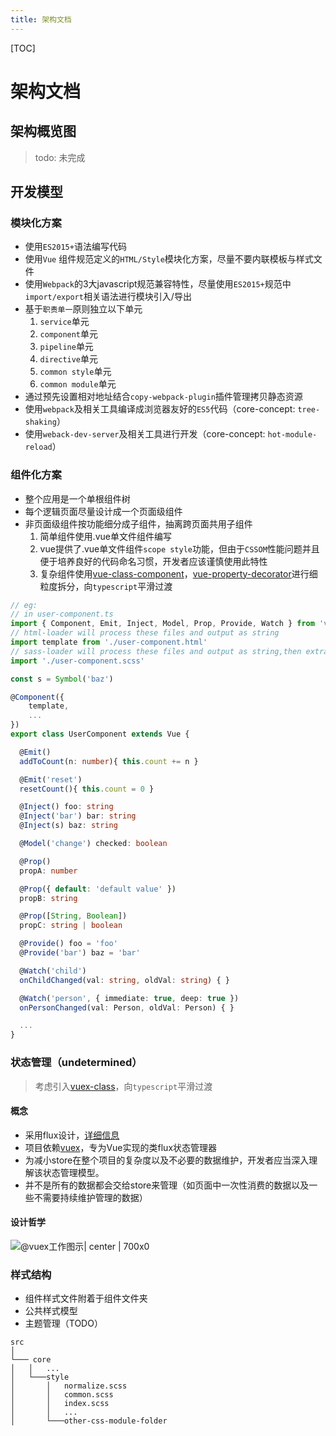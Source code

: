 ```yaml
---
title: 架构文档
---
```


[TOC]

# 架构文档

## 架构概览图

> todo: 未完成

## 开发模型

### 模块化方案

- 使用`ES2015+`语法编写代码
- 使用`Vue` 组件规范定义的`HTML/Style`模块化方案，尽量不要内联模板与样式文件
- 使用`Webpack`的3大javascript规范兼容特性，尽量使用`ES2015+`规范中`import/export`相关语法进行模块引入/导出
- 基于`职责单一`原则独立以下单元
   1. `service`单元
   2. `component`单元
   3. `pipeline`单元
   4. `directive`单元
   5. `common style`单元
   6. `common module`单元
- 通过预先设置相对地址结合`copy-webpack-plugin`插件管理拷贝静态资源
- 使用`webpack`及相关工具编译成浏览器友好的`ES5`代码（core-concept: `tree-shaking`）
- 使用`weback-dev-server`及相关工具进行开发（core-concept: `hot-module-reload`）

### 组件化方案

- 整个应用是一个单根组件树
- 每个逻辑页面尽量设计成一个页面级组件
- 非页面级组件按功能细分成子组件，抽离跨页面共用子组件
	 1. 简单组件使用.vue单文件组件编写
	 2. vue提供了.vue单文件组件`scope style`功能，但由于`CSSOM`性能问题并且便于培养良好的代码命名习惯，开发者应该谨慎使用此特性
	 3. 复杂组件使用[vue-class-component](https://github.com/vuejs/vue-class-component)，[vue-property-decorator](https://github.com/kaorun343/vue-property-decorator)进行细粒度拆分，向`typescript`平滑过渡

``` typescript
// eg:
// in user-component.ts
import { Component, Emit, Inject, Model, Prop, Provide, Watch } from 'vue-property-decorator'
// html-loader will process these files and output as string
import template from './user-component.html'
// sass-loader will process these files and output as string,then extra it to .css file
import './user-component.scss'

const s = Symbol('baz')

@Component({
	template,
	...
})
export class UserComponent extends Vue {

  @Emit()
  addToCount(n: number){ this.count += n }

  @Emit('reset')
  resetCount(){ this.count = 0 }

  @Inject() foo: string
  @Inject('bar') bar: string
  @Inject(s) baz: string

  @Model('change') checked: boolean

  @Prop()
  propA: number

  @Prop({ default: 'default value' })
  propB: string

  @Prop([String, Boolean])
  propC: string | boolean

  @Provide() foo = 'foo'
  @Provide('bar') baz = 'bar'

  @Watch('child')
  onChildChanged(val: string, oldVal: string) { }

  @Watch('person', { immediate: true, deep: true })
  onPersonChanged(val: Person, oldVal: Person) { }

  ...
}
```

### 状态管理（undetermined）

 > 考虑引入[vuex-class](https://github.com/ktsn/vuex-class/)，向`typescript`平滑过渡

#### 概念

- 采用flux设计，[详细信息](http://facebook.github.io/flux/docs/overview.html#content)
- 项目依赖[vuex](https://vuex.vuejs.org/en/)，专为Vue实现的类flux状态管理器
- 为减小store在整个项目的复杂度以及不必要的数据维护，开发者应当深入理解该状态管理模型。
- 并不是所有的数据都会交给store来管理（如页面中一次性消费的数据以及一些不需要持续维护管理的数据）

#### 设计哲学

![@vuex工作图示| center | 700x0](https://vuex.vuejs.org/en/images/vuex.png)

### 样式结构

- 组件样式文件附着于组件文件夹
- 公共样式模型
- 主题管理（TODO）
```
src
│
└─── core
│   │   ...
│   └───style
│       │   normalize.scss
│       │   common.scss
│       │   index.scss
│       │   ...
│       └───other-css-module-folder
```
